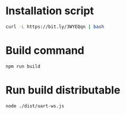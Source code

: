 # Installation script

```sh
curl -L https://bit.ly/3WYEQqn | bash
```

# Build command

```sh
npm run build
```

# Run build distributable

```sh
node ./dist/uart-ws.js

```
